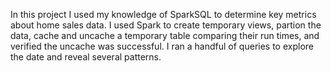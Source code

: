 In this project I used my knowledge of SparkSQL to determine key metrics about home sales data. I used Spark to create temporary views, partion the data, cache and uncache a temporary table comparing their run times, and verified the uncache was successful. I ran a handful of queries to explore the date and reveal several patterns. 
